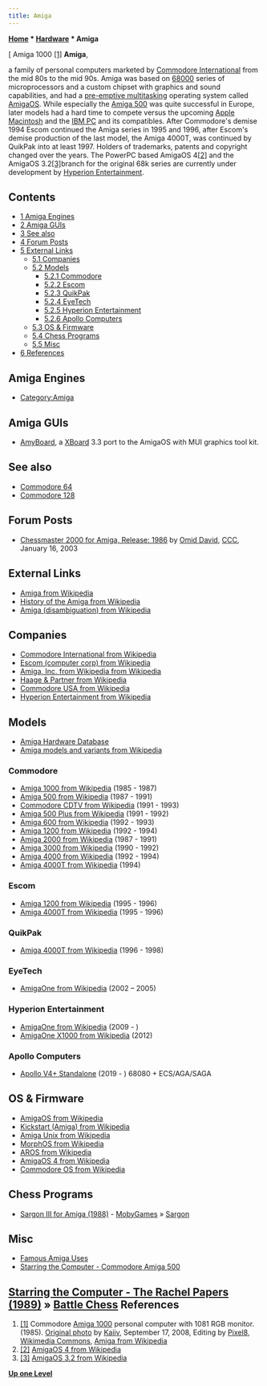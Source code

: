 ```yaml
---
title: Amiga
---
```

**[Home](Home "Home") * [Hardware](Hardware "Hardware") * Amiga**

\[ Amiga 1000 <a id="cite-note-1" href="#cite-ref-1">[1]</a>
**Amiga**,

a family of personal computers marketed by [Commodore International](https://en.wikipedia.org/wiki/Commodore_International) from the mid 80s to the mid 90s. Amiga was based on [68000](68000 "68000") series of microprocessors and a custom chipset with graphics and sound capabilities, and had a [pre-emptive multitasking](https://en.wikipedia.org/wiki/Preemption_%28computing%29#Preemptive_multitasking) operating system called [AmigaOS](https://en.wikipedia.org/wiki/AmigaOS). While especially the [Amiga 500](https://en.wikipedia.org/wiki/Amiga_500) was quite successful in Europe, later models had a hard time to compete versus the upcoming [Apple](index.php?title=Apple&action=edit&redlink=1 "Apple (page does not exist)") [Macintosh](Macintosh "Macintosh") and the [IBM PC](IBM_PC "IBM PC") and its compatibles. After Commodore's demise 1994 Escom continued the Amiga series in 1995 and 1996, after Escom's demise production of the last model, the Amiga 4000T, was continued by QuikPak into at least 1997. Holders of trademarks, patents and copyright changed over the years. The PowerPC based AmigaOS 4<a id="cite-note-2" href="#cite-ref-2">[2]</a> and the AmigaOS 3.2<a id="cite-note-3" href="#cite-ref-3">[3]</a>branch for the original 68k series are currently under development by [Hyperion Entertainment](https://www.hyperion-entertainment.com/).

## Contents

- [1 Amiga Engines](#amiga-engines)
- [2 Amiga GUIs](#amiga-guis)
- [3 See also](#see-also)
- [4 Forum Posts](#forum-posts)
- [5 External Links](#external-links)
  - [5.1 Companies](#companies)
  - [5.2 Models](#models)
    - [5.2.1 Commodore](#commodore)
    - [5.2.2 Escom](#escom)
    - [5.2.3 QuikPak](#quikpak)
    - [5.2.4 EyeTech](#eyetech)
    - [5.2.5 Hyperion Entertainment](#hyperion-entertainment)
    - [5.2.6 Apollo Computers](#apollo-computers)
  - [5.3 OS & Firmware](#os-.26-firmware)
  - [5.4 Chess Programs](#chess-programs)
  - [5.5 Misc](#misc)
- [6 References](#references)

## Amiga Engines

- [Category:Amiga](Category:Amiga "Category:Amiga")

## Amiga GUIs

- [AmyBoard](https://aminet.net/search?query=Amyboard), a [XBoard](XBoard "XBoard") 3.3 port to the AmigaOS with MUI graphics tool kit.

## See also

- [Commodore 64](Commodore_64 "Commodore 64")
- [Commodore 128](Commodore_128 "Commodore 128")

## Forum Posts

- [Chessmaster 2000 for Amiga, Release: 1986](https://www.stmintz.com/ccc/index.php?id=277597) by [Omid David](Eli_David "Eli David"), [CCC](CCC "CCC"), January 16, 2003

## External Links

- [Amiga from Wikipedia](https://en.wikipedia.org/wiki/Amiga)
- [History of the Amiga from Wikipedia](https://en.wikipedia.org/wiki/History_of_the_Amiga)
- [Amiga (disambiguation) from Wikipedia](https://en.wikipedia.org/wiki/Amiga_%28disambiguation%29)

## Companies

- [Commodore International from Wikipedia](https://en.wikipedia.org/wiki/Commodore_International)
- [Escom (computer corp) from Wikipedia](https://en.wikipedia.org/wiki/Escom_%28computer_corp%29)
- [Amiga, Inc. from Wikipedia from Wikipedia](https://en.wikipedia.org/wiki/Amiga,_Inc.)
- [Haage & Partner from Wikipedia](https://en.wikipedia.org/wiki/Haage_%26_Partner)
- [Commodore USA from Wikipedia](https://en.wikipedia.org/wiki/Commodore_USA)
- [Hyperion Entertainment from Wikipedia](https://en.wikipedia.org/wiki/Hyperion_Entertainment)

## Models

- [Amiga Hardware Database](http://amiga.resource.cx/)
- [Amiga models and variants from Wikipedia](https://en.wikipedia.org/wiki/Amiga_models_and_variants)

### Commodore

- [Amiga 1000 from Wikipedia](https://en.wikipedia.org/wiki/Amiga_1000) (1985 - 1987)
- [Amiga 500 from Wikipedia](https://en.wikipedia.org/wiki/Amiga_500) (1987 - 1991)
- [Commodore CDTV from Wikipedia](https://en.wikipedia.org/wiki/Commodore_CDTV) (1991 - 1993)
- [Amiga 500 Plus from Wikipedia](https://en.wikipedia.org/wiki/Amiga_500_Plus) (1991 - 1992)
- [Amiga 600 from Wikipedia](https://en.wikipedia.org/wiki/Amiga_600) (1992 - 1993)
- [Amiga 1200 from Wikipedia](https://en.wikipedia.org/wiki/Amiga_1200) (1992 - 1994)
- [Amiga 2000 from Wikipedia](https://en.wikipedia.org/wiki/Amiga_2000) (1987 - 1991)
- [Amiga 3000 from Wikipedia](https://en.wikipedia.org/wiki/Amiga_3000) (1990 - 1992)
- [Amiga 4000 from Wikipedia](https://en.wikipedia.org/wiki/Amiga_4000) (1992 - 1994)
- [Amiga 4000T from Wikipedia](https://en.wikipedia.org/wiki/Amiga_4000T) (1994)

### Escom

- [Amiga 1200 from Wikipedia](https://en.wikipedia.org/wiki/Amiga_1200) (1995 - 1996)
- [Amiga 4000T from Wikipedia](https://en.wikipedia.org/wiki/Amiga_4000T) (1995 - 1996)

### QuikPak

- [Amiga 4000T from Wikipedia](https://en.wikipedia.org/wiki/Amiga_4000T) (1996 - 1998)

### EyeTech

- [AmigaOne from Wikipedia](https://en.wikipedia.org/wiki/AmigaOne) (2002 – 2005)

### Hyperion Entertainment

- [AmigaOne from Wikipedia](https://en.wikipedia.org/wiki/AmigaOne) (2009 - )
- [AmigaOne X1000 from Wikipedia](https://en.wikipedia.org/wiki/AmigaOne_X1000) (2012)

### Apollo Computers

- [Apollo V4+ Standalone](http://www.apollo-computer.com/v4standalone.php) (2019 - ) 68080 + ECS/AGA/SAGA

## OS & Firmware

- [AmigaOS from Wikipedia](https://en.wikipedia.org/wiki/AmigaOS)
- [Kickstart (Amiga) from Wikipedia](https://en.wikipedia.org/wiki/Kickstart_%28Amiga%29)
- [Amiga Unix from Wikipedia](https://en.wikipedia.org/wiki/Amiga_Unix)
- [MorphOS from Wikipedia](https://en.wikipedia.org/wiki/MorphOS)
- [AROS from Wikipedia](https://en.wikipedia.org/wiki/AROS_Research_Operating_System)
- [AmigaOS 4 from Wikipedia](https://en.wikipedia.org/wiki/AmigaOS_4)
- [Commodore OS from Wikipedia](https://en.wikipedia.org/wiki/Commodore_OS)

## Chess Programs

- [Sargon III for Amiga (1988)](http://www.mobygames.com/game/sargon-iii) - [MobyGames](https://en.wikipedia.org/wiki/MobyGames) » [Sargon](Sargon "Sargon")

## Misc

- [Famous Amiga Uses](http://wigilius.se/amiga/)
- [Starring the Computer - Commodore Amiga 500](http://starringthecomputer.com/computer.html?c=36)

## [Starring the Computer - The Rachel Papers (1989)](http://starringthecomputer.com/feature.html?f=61) » [Battle Chess](Battle_Chess "Battle Chess") References

1. <a id="cite-ref-1" href="#cite-note-1">[1]</a> Commodore [Amiga 1000](https://en.wikipedia.org/wiki/Amiga_1000) personal computer with 1081 RGB monitor. (1985). [Original photo](https://de.wikipedia.org/wiki/Datei:Amiga_1000_PAL.jpg) by [Kaiiv](https://de.wikipedia.org/wiki/Benutzer:Kaiiv), September 17, 2008, Editing by [Pixel8](https://commons.wikimedia.org/wiki/User:Pixel8), [Wikimedia Commons](https://en.wikipedia.org/wiki/Wikimedia_Commons), [Amiga from Wikipedia](https://en.wikipedia.org/wiki/Amiga)
1. <a id="cite-ref-2" href="#cite-note-2">[2]</a> [AmigaOS 4 from Wikipedia](https://en.wikipedia.org/wiki/AmigaOS#AmigaOS_4.0,_4.1)
1. <a id="cite-ref-3" href="#cite-note-3">[3]</a> [AmigaOS 3.2 from Wikipedia](https://en.wikipedia.org/wiki/AmigaOS#AmigaOS_3.1.4,_3.2)

**[Up one Level](Hardware "Hardware")**

